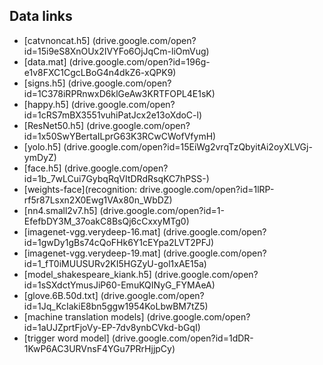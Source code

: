 ## Data links

- [catvnoncat.h5] (drive.google.com/open?id=15i9eS8XnOUx2IVYFo6OjJqCm-liOmVug)
- [data.mat] (drive.google.com/open?id=196g-e1v8FXC1CgcLBoG4n4dkZ6-xQPK9)
- [signs.h5] (drive.google.com/open?id=1C378iRPRnwxD6klGeAw3KRTFOPL4E1sK)
- [happy.h5] (drive.google.com/open?id=1cRS7mBX3551vuhiPatJcx2e13oXdoC-l)
- [ResNet50.h5] (drive.google.com/open?id=1x50SwYBertaILprG63K3RCwCWofVfymH)
- [yolo.h5] (drive.google.com/open?id=15EiWg2vrqTzQbyitAi2oyXLVGj-ymDyZ)
- [face.h5] (drive.google.com/open?id=1b_7wLCui7GybqRqVItDRdRsqKC7hPSS-)
- [weights-face](recognition: drive.google.com/open?id=1lRP-rf5r87Lsxn2X0Ewg1VAx80n_WbDZ)
- [nn4.small2v7.h5] (drive.google.com/open?id=1-EfefbDY3M_37oakC8BsQj6cCxxyMTg0)
- [imagenet-vgg.verydeep-16.mat] (drive.google.com/open?id=1gwDy1gBs74cQoFHk6Y1cEYpa2LVT2PFJ)
- [imagenet-vgg.verydeep-19.mat] (drive.google.com/open?id=1_fT0iMUUSURv2KI5HGZyU-gol1xAE15a)
- [model_shakespeare_kiank.h5] (drive.google.com/open?id=1sSXdctYmusJiP60-EmuKQINyG_FYMAeA)
- [glove.6B.50d.txt] (drive.google.com/open?id=1Jq_KcIakiE8bn5ggw1954KoLbwBM7tZ5)
- [machine translation models] (drive.google.com/open?id=1aUJZprtFjoVy-EP-7dv8ynbCVkd-bGqI)
- [trigger word model] (drive.google.com/open?id=1dDR-1KwP6AC3URVnsF4YGu7PRrHjjpCy)
